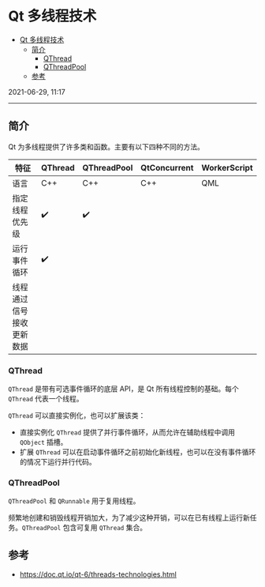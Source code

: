 # Qt 多线程技术

- [Qt 多线程技术](#qt-多线程技术)
  - [简介](#简介)
    - [QThread](#qthread)
    - [QThreadPool](#qthreadpool)
  - [参考](#参考)

2021-06-29, 11:17
***

## 简介

Qt 为多线程提供了许多类和函数。主要有以下四种不同的方法。

|特征|QThread|QThreadPool|QtConcurrent|WorkerScript|
|---|---|---|---|---|
|语言|C++|C++|C++|QML|
|指定线程优先级|✔️|✔️||||
|运行事件循环|✔️||||
|线程通过信号接收更新数据|

### QThread

`QThread` 是带有可选事件循环的底层 API，是 Qt 所有线程控制的基础。每个 `QThread` 代表一个线程。

`QThread` 可以直接实例化，也可以扩展该类：

- 直接实例化 `QThread` 提供了并行事件循环，从而允许在辅助线程中调用 `QObject` 插槽。
- 扩展 `QThread` 可以在启动事件循环之前初始化新线程，也可以在没有事件循环的情况下运行并行代码。

### QThreadPool

`QThreadPool` 和 `QRunnable` 用于复用线程。

频繁地创建和销毁线程开销加大，为了减少这种开销，可以在已有线程上运行新任务。`QThreadPool` 包含可复用 `QThread` 集合。




## 参考

- https://doc.qt.io/qt-6/threads-technologies.html
